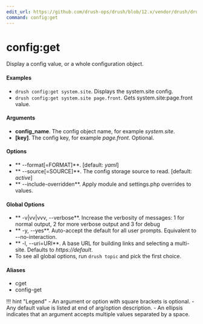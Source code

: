 ```yaml
---
edit_url: https://github.com/drush-ops/drush/blob/12.x/vendor/drush/drush/src/Commands/config/ConfigCommands.php
command: config:get
---
```

# config:get

Display a config value, or a whole configuration object.

#### Examples

- <code>drush config:get system.site</code>. Displays the system.site config.
- <code>drush config:get system.site page.front</code>. Gets system.site:page.front value.

#### Arguments

- **config_name**. The config object name, for example *system.site*.
- **[key]**. The config key, for example *page.front*. Optional.

#### Options

- ** --format[=FORMAT]**.  [default: *yaml*]
- ** --source[=SOURCE]**. The config storage source to read. [default: *active*]
- ** --include-overridden**. Apply module and settings.php overrides to values.

#### Global Options

- ** -v|vv|vvv, --verbose**. Increase the verbosity of messages: 1 for normal output, 2 for more verbose output and 3 for debug
- ** -y, --yes**. Auto-accept the default for all user prompts. Equivalent to --no-interaction.
- ** -l, --uri=URI**. A base URL for building links and selecting a multi-site. Defaults to *https://default*.
- To see all global options, run <code>drush topic</code> and pick the first choice.

#### Aliases

- cget
- config-get

!!! hint "Legend"
    - An argument or option with square brackets is optional.
    - Any default value is listed at end of arg/option description.
    - An ellipsis indicates that an argument accepts multiple values separated by a space.